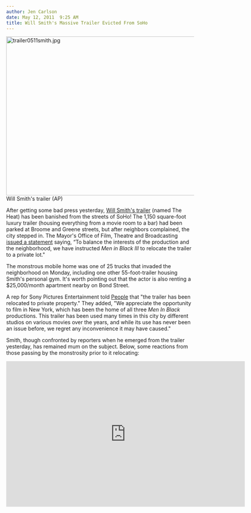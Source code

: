 ```yaml
---
author: Jen Carlson
date: May 12, 2011  9:25 AM
title: Will Smith's Massive Trailer Evicted From SoHo
---
```


<p><span class="mt-enclosure mt-enclosure-image" style="display: inline;"> <img alt="trailer0511smith.jpg" src="https://web.archive.org/web/20110515220133im_/http://gothamist.com/attachments/arts_jen/trailer0511smith.jpg" width="640" height="426" class="image-none"> </span><br>
<span class="photo_caption">Will Smith&apos;s trailer (AP)</span></p>

<p>After getting some bad press yesterday, <a href="https://web.archive.org/web/20110515220133/http://gothamist.com/2011/05/11/will_smiths_trailer.php">Will Smith&apos;s trailer</a> (named The Heat) has been banished from the streets of SoHo! The 1,150 square-foot luxury trailer (housing everything from a movie room to a bar) had been parked at Broome and Greene streets, but after neighbors complained, the city stepped in. The Mayor&apos;s Office of Film, Theatre and Broadcasting <a href="https://web.archive.org/web/20110515220133/http://www.nypost.com/p/news/local/manhattan/will_smith_movoe_set_trailer_relocated_v6YMwzIoNG4vaVcplqOkzM">issued a statement</a> saying, &#x201C;To balance the interests of the production and the neighborhood, we have instructed <em>Men in Black III</em> to relocate the trailer to a private lot.&quot;</p>

<p>The monstrous mobile home was one of 25 trucks that invaded the neighborhood on Monday, including one other 55-foot-trailer housing Smith&apos;s personal gym. It&apos;s worth pointing out that the actor is also renting a $25,000/month apartment nearby on Bond Street.</p>

<p>A rep for Sony Pictures Entertainment told <a href="https://web.archive.org/web/20110515220133/http://www.people.com/people/article/0,,20488724,00.html">People</a> that &quot;the trailer has been relocated to private property.&quot; They added, &quot;We appreciate the opportunity to film in New York, which has been the home of all three <em>Men In Black</em> productions.  This trailer has been used many times in this city by different studios on various movies over the years, and while its use has never been an issue before, we regret any inconvenience it may have caused.&quot; </p>

<p>Smith, though confronted by reporters when he emerged from the trailer yesterday, has remained mum on the subject. Below, some reactions from those passing by the monstrosity prior to it relocating:</p>

<p><iframe width="640" height="390" src="https://web.archive.org/web/20110515220133if_/http://www.youtube.com/embed/Opxpg6GFbxY" frameborder="0" allowfullscreen></iframe></p>